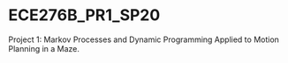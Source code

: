 # ECE276B_PR1_SP20
 Project 1: Markov Processes and Dynamic Programming Applied to Motion Planning in a Maze.
